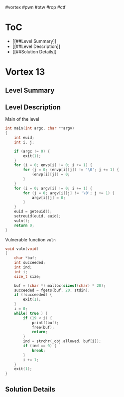 #vortex #pwn #otw #rop #ctf
# ToC
- [[##Level Summary]]
- [[##Level Description]]
- [[##Solution Details]]

# Vortex 13
## Level Summary

## Level Description
Main of the level

```c
int main(int argc, char **argv)
{
    int euid;
    int i, j;

    if (argc != 0) {
        exit(1);
    }
    for (i = 0; envp[i] != 0; i += 1) {
        for (j = 0; (envp[i][j]) != '\0'; j += 1) {
            (envp[i][j]) = 0;
        }
    }
    for (i = 0; argv[i] != 0; i += 1) {
        for (j = 0; argv[i][j] != '\0'; j += 1) {
            argv[i][j] = 0;
        }
    }
    euid = geteuid();
    setreuid(euid, euid);
    vuln();
    return 0;
}
```

Vulnerable function `vuln`
```c
void vuln(void)
{
    char *buf;
    int succeeded;
    int ind;
    int i;
    size_t size;

    buf = (char *) malloc(sizeof(char) * 20);
    succeeded = fgets(buf, 20, stdin);
    if (!succeeded) {
        exit(1);
    }
    i = 0;
    while( true ) {
        if (19 < i) {
            printf(buf);
            free(buf);
            return;
        }
        ind = strchr(_obj.allowed, buf[i]);
        if (ind == 0) {
            break;
        }
        i += 1;
    }
    exit(1);
}
```

## Solution Details
